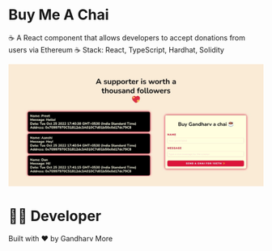 # Buy Me A Chai
☕ A React component that allows developers to accept donations from users via Ethereum
☕ Stack: React, TypeScript, Hardhat, Solidity

![list](frontend/screenshots/1.jpeg)

# 👨‍💻 Developer
Built with ❤︎ by Gandharv More
